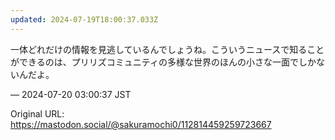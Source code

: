 ```yaml
---
updated: 2024-07-19T18:00:37.033Z
---
```


<p>一体どれだけの情報を見逃しているんでしょうね。こういうニュースで知ることができるのは、プリリズコミュニティの多様な世界のほんの小さな一面でしかないんだよ。</p>

&mdash; 2024-07-20 03:00:37 JST

Original URL: https://mastodon.social/@sakuramochi0/112814459259723667
